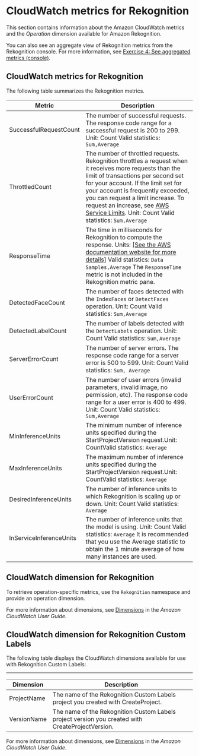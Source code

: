 # CloudWatch metrics for Rekognition<a name="cloudwatch-metricsdim"></a>

This section contains information about the Amazon CloudWatch metrics and the *Operation* dimension available for Amazon Rekognition\.

You can also see an aggregate view of Rekognition metrics from the Rekognition console\. For more information, see [Exercise 4: See aggregated metrics \(console\)](aggregated-metrics.md)\.

## CloudWatch metrics for Rekognition<a name="cloudwatch-metrics"></a>

The following table summarizes the Rekognition metrics\.


| Metric | Description | 
| --- | --- | 
|  SuccessfulRequestCount  |  The number of successful requests\. The response code range for a successful request is 200 to 299\.  Unit: Count Valid statistics: `Sum,Average`  | 
|  ThrottledCount  |  The number of throttled requests\. Rekognition throttles a request when it receives more requests than the limit of transactions per second set for your account\. If the limit set for your account is frequently exceeded, you can request a limit increase\. To request an increase, see [AWS Service Limits](https://docs.aws.amazon.com/general/latest/gr/aws_service_limits.html)\.  Unit: Count Valid statistics: `Sum,Average`  | 
|  ResponseTime  |  The time in milliseconds for Rekognition to compute the response\.  Units: [\[See the AWS documentation website for more details\]](http://docs.aws.amazon.com/rekognition/latest/dg/cloudwatch-metricsdim.html) Valid statistics: `Data Samples,Average`  The `ResponseTime` metric is not included in the Rekognition metric pane\.   | 
|  DetectedFaceCount  |  The number of faces detected with the `IndexFaces` or `DetectFaces` operation\. Unit: Count Valid statistics: `Sum,Average`  | 
|  DetectedLabelCount  |  The number of labels detected with the `DetectLabels` operation\. Unit: Count Valid statistics: `Sum,Average`  | 
|  ServerErrorCount  |  The number of server errors\. The response code range for a server error is 500 to 599\. Unit: Count Valid statistics: `Sum, Average`  | 
|  UserErrorCount  |  The number of user errors \(invalid parameters, invalid image, no permission, etc\)\. The response code range for a user error is 400 to 499\. Unit: Count Valid statistics: `Sum,Average`  | 
| MinInferenceUnits | The minimum number of inference units specified during the StartProjectVersion request\.Unit: CountValid statistics: `Average` | 
| MaxInferenceUnits | The maximum number of inference units specified during the StartProjectVersion request\.Unit: CountValid statistics: `Average` | 
|  DesiredInferenceUnits  |  The number of inference units to which Rekognition is scaling up or down\.  Unit: Count Valid statistics: `Average`  | 
|  InServiceInferenceUnits  |  The number of inference units that the model is using\. Unit: Count Valid statistics: `Average` It is recommended that you use the Average statistic to obtain the 1 minute average of how many instances are used\.  | 

## CloudWatch dimension for Rekognition<a name="cloudwatch-dimensions"></a>

To retrieve operation\-specific metrics, use the `Rekognition` namespace and provide an operation dimension\. 

For more information about dimensions, see [Dimensions](https://docs.aws.amazon.com/AmazonCloudWatch/latest/monitoring/cloudwatch_concepts.html#Dimension) in the *Amazon CloudWatch User Guide*\. 

## CloudWatch dimension for Rekognition Custom Labels<a name="cloudwatch-dimensions"></a>

The following table displays the CloudWatch dimensions available for use with Rekognition Custom Labels:


****  

| Dimension | Description | 
| --- | --- | 
| ProjectName | The name of the Rekognition Custom Labels project you created with CreateProject\. | 
| VersionName | The name of the Rekognition Custom Labels project version you created with CreateProjectVersion\. | 

For more information about dimensions, see [Dimensions](https://docs.aws.amazon.com/AmazonCloudWatch/latest/monitoring/cloudwatch_concepts.html#Dimension) in the *Amazon CloudWatch User Guide*\. 
